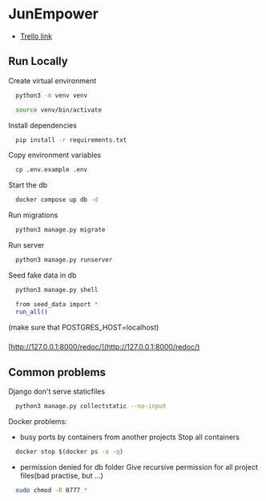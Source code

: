 
# JunEmpower

* [Trello link](https://trello.com/invite/b/POfUlFfE/ATTId5fe0550f25f46f2da9472abae9a17b94944872B/sprint-board)


## Run Locally

Create virtual environment

```bash
  python3 -m venv venv
```

```bash
  source venv/bin/activate
```

Install dependencies

```bash
  pip install -r requirements.txt
```
Copy environment variables

```bash
  cp .env.example .env
```
Start the db

```bash
  docker compose up db -d
```
Run migrations

```bash
  python3 manage.py migrate
```
Run server

```bash
  python3 manage.py runserver
```
Seed fake data in db

```bash
  python3 manage.py shell
```
```bash
  from seed_data import *
  run_all()
```
(make sure that POSTGRES_HOST=localhost)
### 

[http://127.0.0.1:8000/redoc/](http://127.0.0.1:8000/redoc/)


## Common problems

Django don't serve staticfiles

```bash
  python3 manage.py collectstatic --no-input
```
Docker problems:
- busy ports by containers from another projects
Stop all containers

```bash
  docker stop $(docker ps -a -q)
```
- permission denied for db folder
Give recursive permission for all project files(bad practise, but ...)
```bash
  sudo chmod -R 0777 *
```

